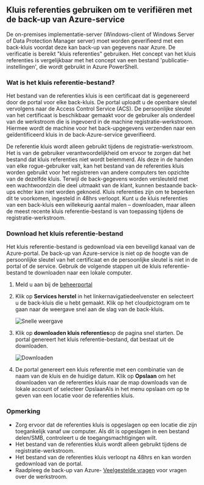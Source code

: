 ## <a name="using-vault-credentials-to-authenticate-with-the-azure-backup-service"></a>Kluis referenties gebruiken om te verifiëren met de back-up van Azure-service

De on-premises implementatie-server (Windows-client of Windows Server of Data Protection Manager server) moet worden geverifieerd met een back-kluis voordat deze kan back-up van gegevens naar Azure. De verificatie is bereikt "kluis referenties" gebruiken. Het concept van het kluis referenties is vergelijkbaar met het concept van een bestand 'publicatie-instellingen', die wordt gebruikt in Azure PowerShell.

### <a name="what-is-the-vault-credential-file"></a>Wat is het kluis referentie-bestand?

Het bestand van de referenties kluis is een certificaat dat is gegenereerd door de portal voor elke back-kluis. De portal uploadt u de openbare sleutel vervolgens naar de Access Control Service (ACS). De persoonlijke sleutel van het certificaat is beschikbaar gemaakt voor de gebruiker als onderdeel van de werkstroom die is ingevoerd in de machine registratie-werkstroom. Hiermee wordt de machine voor het back-upgegevens verzenden naar een geïdentificeerd kluis in de back-Azure-service geverifieerd.

De referentie kluis wordt alleen gebruikt tijdens de registratie-werkstroom. Het is van de gebruiker verantwoordelijkheid om ervoor te zorgen dat het bestand dat kluis referenties niet wordt belemmerd. Als deze in de handen van elke rogue-gebruiker valt, kan het bestand van de referenties kluis worden gebruikt voor het registreren van andere computers ten opzichte van de dezelfde kluis. Terwijl de back-gegevens worden versleuteld met een wachtwoordzin die deel uitmaakt van de klant, kunnen bestaande back-ups echter kan niet worden geknoeid. Kluis referenties zijn om te beperken dit te voorkomen, ingesteld in 48hrs verloopt. Kunt u de kluis referenties van een back-kluis een willekeurig aantal malen – downloaden, maar alleen de meest recente kluis referentie-bestand is van toepassing tijdens de registratie-werkstroom.

### <a name="download-the-vault-credential-file"></a>Download het kluis referentie-bestand

Het kluis referentie-bestand is gedownload via een beveiligd kanaal van de Azure-portal. De back-up van Azure-service is niet op de hoogte van de persoonlijke sleutel van het certificaat en de persoonlijke sleutel is niet in de portal of de service. Gebruik de volgende stappen uit de kluis referentie-bestand te downloaden naar een lokale computer.

1.  Meld u aan bij de [beheerportal](https://manage.windowsazure.com/)
2.  Klik op **Services herstel** in het linkernavigatiedeelvenster en selecteert u de back-kluis die u hebt gemaakt. Klik op het cloudpictogram om te gaan naar de weergave snel aan de slag van de back-kluis.

    ![Snelle weergave](./media/backup-download-credentials/quickview.png)

3.  Klik op **downloaden kluis referenties**op de pagina snel starten. De portal genereert het kluis referentie-bestand, dat bestaat uit de downloaden.

    ![Downloaden](./media/backup-download-credentials/downloadvc.png)

4.  De portal genereert een kluis referentie met een combinatie van de naam van de kluis en de huidige datum. Klik op **Opslaan** om het downloaden van de referenties kluis naar de map downloads van de lokale account of selecteer OpslaanAls in het menu opslaan om op te geven van een locatie voor de referenties kluis.

### <a name="note"></a>Opmerking
- Zorg ervoor dat de referenties kluis is opgeslagen op een locatie die zijn toegankelijk vanaf uw computer. Als dit is opgeslagen in een bestand delen/SMB, controleert u de toegangsmachtigingen wilt.
- Het bestand van de referenties kluis wordt alleen gebruikt tijdens de registratie-werkstroom.
- Het bestand van de referenties kluis verloopt na 48hrs en kan worden gedownload van de portal.
- Raadpleeg de back-up van Azure- [Veelgestelde vragen](../articles/backup/backup-azure-backup-faq.md) voor vragen over de werkstroom.
